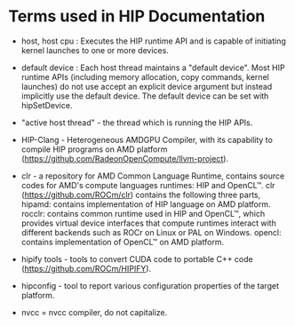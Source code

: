 # Terms used in HIP Documentation

- host, host cpu : Executes the HIP runtime API and is capable of initiating kernel launches to one or more devices.
- default device : Each host thread maintains a "default device".
Most HIP runtime APIs (including memory allocation, copy commands, kernel launches) do not use accept an explicit device
argument but instead implicitly use the default device.
The default device can be set with hipSetDevice.

- "active host thread" - the thread which is running the HIP APIs.

- HIP-Clang - Heterogeneous AMDGPU Compiler, with its capability to compile HIP programs on AMD platform (https://github.com/RadeonOpenCompute/llvm-project).

- clr - a repository for AMD Common Language Runtime, contains source codes for AMD's compute languages runtimes: HIP and OpenCL™.
clr (https://github.com/ROCm/clr) contains the following three parts,
hipamd: contains implementation of HIP language on AMD platform.
rocclr: contains common runtime used in HIP and OpenCL™, which provides virtual device interfaces that compute runtimes interact with different backends such as ROCr on Linux or PAL on Windows.
opencl: contains implementation of OpenCL™ on AMD platform.

- hipify tools - tools to convert CUDA code to portable C++ code (https://github.com/ROCm/HIPIFY).

- hipconfig - tool to report various configuration properties of the target platform.

- nvcc = nvcc compiler, do not capitalize.
